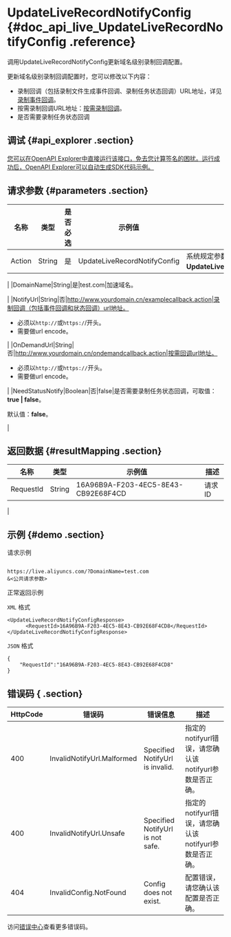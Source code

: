 # UpdateLiveRecordNotifyConfig {#doc_api_live_UpdateLiveRecordNotifyConfig .reference}

调用UpdateLiveRecordNotifyConfig更新域名级别录制回调配置。

更新域名级别录制回调配置时，您可以修改以下内容：

-   录制回调（包括录制文件生成事件回调、录制任务状态回调）URL地址，详见 [录制事件回调](~~55016~~)。
-   按需录制回调URL地址：[按需录制回调](~~85910~~)。
-   是否需要录制任务状态回调

## 调试 {#api_explorer .section}

[您可以在OpenAPI Explorer中直接运行该接口，免去您计算签名的困扰。运行成功后，OpenAPI Explorer可以自动生成SDK代码示例。](https://api.aliyun.com/#product=live&api=UpdateLiveRecordNotifyConfig&type=RPC&version=2016-11-01)

## 请求参数 {#parameters .section}

|名称|类型|是否必选|示例值|描述|
|--|--|----|---|--|
|Action|String|是|UpdateLiveRecordNotifyConfig|系统规定参数。取值：**UpdateLiveRecordNotifyConfig**。

 |
|DomainName|String|是|test.com|加速域名。

 |
|NotifyUrl|String|否|http://www.yourdomain.cn/examplecallback.action|录制回调（包括事件回调和状态回调）url地址。

 -   必须以`http://`或`https:/`/开头。
-   需要做url encode。

 |
|OnDemandUrl|String|否|http://www.yourdomain.cn/ondemandcallback.action|按需回调url地址。

 -   必须以`http://`或`https://`开头。
-   需要做url encode。

 |
|NeedStatusNotify|Boolean|否|false|是否需要录制任务状态回调，可取值：**true | false**。

 默认值：**false**。

 |

## 返回数据 {#resultMapping .section}

|名称|类型|示例值|描述|
|--|--|---|--|
|RequestId|String|16A96B9A-F203-4EC5-8E43-CB92E68F4CD|请求ID

 |

## 示例 {#demo .section}

请求示例

``` {#request_demo}

https://live.aliyuncs.com/?DomainName=test.com
&<公共请求参数>

```

正常返回示例

`XML` 格式

``` {#xml_return_success_demo}
<UpdateLiveRecordNotifyConfigResponse>
	  <RequestId>16A96B9A-F203-4EC5-8E43-CB92E68F4CD8</RequestId>
</UpdateLiveRecordNotifyConfigResponse>
```

`JSON` 格式

``` {#json_return_success_demo}
{
	"RequestId":"16A96B9A-F203-4EC5-8E43-CB92E68F4CD8"
}
```

## 错误码 { .section}

|HttpCode|错误码|错误信息|描述|
|--------|---|----|--|
|400|InvalidNotifyUrl.Malformed|Specified NotifyUrl is invalid.|指定的notifyurl错误，请您确认该notifyurl参数是否正确。|
|400|InvalidNotifyUrl.Unsafe|Specified NotifyUrl is not safe.|指定的notifyurl错误，请您确认该notifyurl参数是否正确。|
|404|InvalidConfig.NotFound|Config does not exist.|配置错误，请您确认该配置是否正确。|

访问[错误中心](https://error-center.aliyun.com/status/product/live)查看更多错误码。

